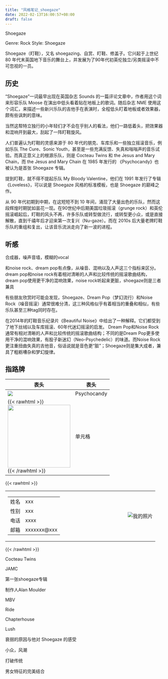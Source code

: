 ```yaml
---
title: "风格笔记_shoegaze"
date: 2022-02-13T16:00:57+08:00
draft: false
---
```


Shoegaze

Genre: Rock
Style: Shoegaze

Shoegaze（盯鞋），又名 shoegazing、自赏、盯鞋、修盖子。它兴起于上世纪 80 年代末英国地下音乐的舞台上，并发展为了90年代初英伦独立/另类摇滚中不可忽视的一员。

## 历史

“Shoegaze”一词最早出现在英国杂志 Sounds 的一篇评论文章中，作者用这个词来形容乐队 Moose 在演出中低头看着贴在地板上的歌词。随后杂志 NME 使用这个词汇，来描述一些新兴乐队的吉他手在表演时，全程低头盯着地板或者效果器，颇有些讽刺的意味。

当然这帮特立独行的小年轻们才不会在乎别人的看法，他们一路低着头，把效果器和混响开到最大，刮起了一阵盯鞋旋风。

人们普遍认为盯鞋的灵感来源于 80 年代的朋克、车库乐和一些独立摇滚音乐，例如乐队 The Cure、Sonic Youth，甚至是一些充满反馈、失真和嗡嗡声的音乐试验。而真正意义上的根源乐队，则是 Cocteau Twins 和 the Jesus and Mary Chain，而 the Jesus and Mary Chain 在 1985 年发行的 《Psychocandy》也被认为是首张 Shoegaze 专辑。

提到盯鞋，就不得不提起乐队 My Bloody Valentine，他们在 1991 年发行了专辑《Loveless》，可以说是 Shoegaze 风格的标准模板，也是 Shoegaze 的巅峰之作。

从 90 年代初期到中期，在这短短不到 10 年间，涌现了大量出色的乐队，然而这段辉煌时期犹如昙花一现。在90世纪中后期美国垃圾摇滚（grunge rock）和英伦摇滚崛起后，盯鞋的风头不再，许多乐队或转型做流行，或转型更小众，或是直接解散，直到千禧年后才迎来第一次复兴（Nu-gaze）。而在 2010s 后大量老牌盯鞋乐队的重组和复出，让该音乐流派走向了新一波的进程。

## 听感

合成器，噪声音墙，模糊的vocal

和noise rock、dream pop有点像，从噪音、混响以及人声这三个指标来区分。dream pop和noise rock有着相对清晰的人声和比较传统的摇滚歌曲结构，dream pop使用更干净的混响效果，noise rock听起来更脏，shoegaze则是三者兼具

有些朋友欣赏时可能会发现，Shoegaze、Dream Pop（梦幻流行）和Noise Rock（噪音摇滚）通常很难分清，这三种风格似乎有着相当的重叠和相似，有些乐队甚至三种tag同时存在。

在2014年的盯鞋音乐纪录片《Beautiful Noise》中给出了一种解释。它们都受到了地下丝绒以及车库摇滚、60年代迷幻摇滚的启发。 Dream Pop和Noise Rock通常有相对清晰的人声和比较传统的摇滚歌曲结构；不同的是Dream Pop更多使用干净的混响效果，有股子新迷幻（Neo-Psychedelic）的味道。而Noise Rock更注重扭曲失真的吉他音，俗话说就是音色更“脏”；Shoegaze则是集大成者，兼具了粗粝嘈杂和梦幻旋律。

## 指路牌

|  表头   | 表头  |
|  ----  | ----  |
| ![](https://img2.doubanio.com/view/subject/m/public/s2970693.jpg)  | Psychocandy |
| {{< rawhtml >}}<div><img width="200" height="200" src="https://img2.doubanio.com/view/subject/m/public/s2970693.jpg"/></div>{{< /rawhtml >}} | 单元格 |

{{< rawhtml >}}

<table>
    <tr>
        <td width="80%">
            <table>
                <tr>
                    <td align="right">姓名</td>
                    <td align="left">xxx</td>
                </tr>
                <tr>
                    <td align="right">性别</td>
                    <td align="left">xxx</td>
                </tr>
                <tr>
                    <td align="right">电话</td>
                    <td align="left">xxxx</td>
                </tr>
                <tr>
                    <td align="right">邮箱</td>
                    <td align="left">xxxxxxx@xxx</td>
                </tr>
            </table>
        </td>
        <td width="20%" height="100%">
            <img src="https://img2.doubanio.com/view/subject/m/public/s2970693.jpg" alt="我的照片" />
        </td>
    </tr>
</table>
{{< /rawhtml >}}


Cocteau Twins

JAMC

第一张shoegaze专辑

制作人Alan Moulder

MBV

Ride

Chapterhouse

Lush

衰弱的原因与他对 Shoegaze 的感受

小众，风潮

打破传统

男女特征的完美结合